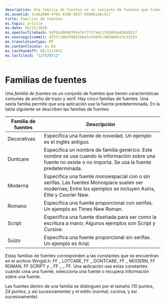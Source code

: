 ```yaml
---
description: Una familia de fuentes es un conjunto de fuentes que tienen características comunes de ancho de trazo y serif. Hay cinco familias de fuentes. Una sexta familia permite que una aplicación use la fuente predeterminada. En la tabla siguiente se describen las familias de fuentes.
ms.assetid: 3c462000-4f65-43d0-8937-059081a8c417
title: Familias de fuentes
ms.topic: article
ms.date: 05/31/2018
ms.openlocfilehash: 5dfda200967b5efbf773fadc17d5093a856d0317
ms.sourcegitcommit: d75fc10b9f0825bbe5ce5045c90d4045e3c53243
ms.translationtype: MT
ms.contentlocale: es-ES
ms.lasthandoff: 09/13/2021
ms.locfileid: "127570712"
---
```

# <a name="font-families"></a>Familias de fuentes

Una *familia de fuentes* es un conjunto de fuentes que tienen características comunes de ancho de trazo y serif. Hay cinco familias de fuentes. Una sexta familia permite que una aplicación use la fuente predeterminada. En la tabla siguiente se describen las familias de fuentes.



| Familia de fuentes | Descripción                                                                                                                                   |
|-------------|-----------------------------------------------------------------------------------------------------------------------------------------------|
| Decorativas  | Especifica una fuente de novedad. Un ejemplo es el inglés antiguo.                                                                                          |
| Dontcare    | Especifica un nombre de familia genérico. Este nombre se usa cuando la información sobre una fuente no existe o no importa. Se usa la fuente predeterminada. |
| Moderna      | Especifica una fuente monoespacial con o sin serifas. Las fuentes Monospace suelen ser modernas; Entre los ejemplos se incluyen Asíns, Elite y Courier New.         |
| Romano       | Especifica una fuente proporcional con serifas. Un ejemplo es Times New Roman.                                                                     |
| Script      | Especifica una fuente diseñada para ser como la escritura a mano; Algunos ejemplos son Script y Cursive.                                              |
| Suizo       | Especifica una fuente proporcional sin serifas. Un ejemplo es Arial.                                                                            |



 

Estas familias de fuentes corresponden a las constantes que se encuentran en el archivo Wingdi.h: FF \_ LOTCARE, FF \_ DONTCARE, FF \_ MODERN, FF ROMAN, FF SCRIPT y \_ FF \_ \_ FF. Una aplicación usa estas constantes cuando crea una fuente, selecciona una fuente o recupera información sobre una fuente.

Las fuentes dentro de una familia se distinguen por el tamaño (10 puntos, 24 puntos, y así sucesivamente) y el estilo (normal, cursiva, y así sucesivamente).

 

 



